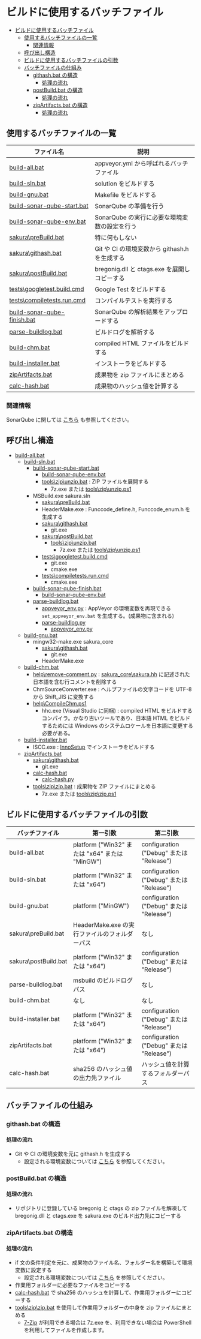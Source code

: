 ﻿# ビルドに使用するバッチファイル

<!-- TOC -->

- [ビルドに使用するバッチファイル](#ビルドに使用するバッチファイル)
  - [使用するバッチファイルの一覧](#使用するバッチファイルの一覧)
    - [関連情報](#関連情報)
  - [呼び出し構造](#呼び出し構造)
  - [ビルドに使用するバッチファイルの引数](#ビルドに使用するバッチファイルの引数)
  - [バッチファイルの仕組み](#バッチファイルの仕組み)
    - [githash.bat の構造](#githashbat-の構造)
      - [処理の流れ](#処理の流れ)
    - [postBuild.bat の構造](#postbuildbat-の構造)
      - [処理の流れ](#処理の流れ-1)
    - [zipArtifacts.bat の構造](#zipartifactsbat-の構造)
      - [処理の流れ](#処理の流れ-2)

<!-- /TOC -->

## 使用するバッチファイルの一覧

| ファイル名 | 説明 |
----|---- 
|[build-all.bat](../build-all.bat)| appveyor.yml から呼ばれるバッチファイル  |
|[build-sln.bat](../build-sln.bat) | solution をビルドする |
|[build-gnu.bat](../build-gnu.bat) | Makefile をビルドする |
|[build-sonar-qube-start.bat](../build-sonar-qube-start.bat) | SonarQube の準備を行う |
|[build-sonar-qube-env.bat](../build-sonar-qube-env.bat) | SonarQube の実行に必要な環境変数の設定を行う |
|[sakura\preBuild.bat](../sakura/preBuild.bat) | 特に何もしない |
|[sakura\githash.bat](../sakura/githash.bat) | Git や CI の環境変数から githash.h を生成する |
|[sakura\postBuild.bat](../sakura/postBuild.bat) | bregonig.dll と ctags.exe を展開しコピーする |
|[tests\googletest.build.cmd](../tests/googletest.build.cmd) | Google Test をビルドする |
|[tests\compiletests.run.cmd](../tests/compiletests.run.cmd) | コンパイルテストを実行する |
|[build-sonar-qube-finish.bat](../build-sonar-qube-finish.bat) | SonarQube の解析結果をアップロードする |
|[parse-buildlog.bat](../parse-buildlog.bat) | ビルドログを解析する |
|[build-chm.bat](../build-chm.bat) | compiled HTML ファイルをビルドする |
|[build-installer.bat](../build-installer.bat) | インストーラをビルドする |
|[zipArtifacts.bat](../zipArtifacts.bat) | 成果物を zip ファイルにまとめる |
|[calc-hash.bat](../calc-hash.bat) | 成果物のハッシュ値を計算する |

### 関連情報

SonarQube に関しては [こちら](../SonarQube.md) も参照してください。

## 呼び出し構造

- [build-all.bat](../build-all.bat)
    - [build-sln.bat](../build-sln.bat)
        - [build-sonar-qube-start.bat](../build-sonar-qube-start.bat)
            - [build-sonar-qube-env.bat](../build-sonar-qube-env.bat)
            - [tools\zip\unzip.bat](../tools/zip/unzip.bat) : ZIP ファイルを展開する
                - 7z.exe または [tools\zip\unzip.ps1](../tools/zip/unzip.ps1)
        - MSBuild.exe sakura.sln
            - [sakura\preBuild.bat](../sakura/preBuild.bat)
            - HeaderMake.exe : Funccode_define.h, Funccode_enum.h を生成する
            - [sakura\githash.bat](../sakura/githash.bat)
                - git.exe
            - [sakura\postBuild.bat](../sakura/postBuild.bat)
                - [tools\zip\unzip.bat](../tools/zip/unzip.bat)
                    - 7z.exe または [tools\zip\unzip.ps1](../tools/zip/unzip.ps1)
            - [tests\googletest.build.cmd](../tests/googletest.build.cmd)
                - git.exe
                - cmake.exe
            - [tests\compiletests.run.cmd](../tests/compiletests.run.cmd)
                - cmake.exe
        - [build-sonar-qube-finish.bat](../build-sonar-qube-finish.bat)
            - [build-sonar-qube-env.bat](../build-sonar-qube-env.bat)
        - [parse-buildlog.bat](../parse-buildlog.bat)
            - [appveyor_env.py](../appveyor_env.py) : AppVeyor の環境変数を再現できる `set_appveyor_env.bat` を生成する。(成果物に含まれる)
            - [parse-buildlog.py](../parse-buildlog.py)
                - [appveyor_env.py](../appveyor_env.py)
    - [build-gnu.bat](../build-gnu.bat)
        - mingw32-make.exe sakura_core
            - [sakura\githash.bat](../sakura/githash.bat)
                - git.exe
            - HeaderMake.exe
    - [build-chm.bat](../build-chm.bat)
        - [help\remove-comment.py](../help/remove-comment.py) : [sakura_core\sakura.hh](../sakura_core/sakura.hh) に記述された日本語を含む行コメントを削除する
        - ChmSourceConverter.exe : ヘルプファイルの文字コードを UTF-8 から Shift_JIS に変換する
        - [help\CompileChm.ps1](../help/CompileChm.ps1)
            - hhc.exe (Visual Studio に同梱) : compiled HTML をビルドするコンパイラ。かなり古いツールであり、日本語 HTML をビルドするためには Windows のシステムロケールを日本語に変更する必要がある。
    - [build-installer.bat](../build-installer.bat)
        - ISCC.exe : [InnoSetup](https://www.jrsoftware.org/isinfo.php) でインストーラをビルドする
    - [zipArtifacts.bat](../zipArtifacts.bat)
        - [sakura\githash.bat](../sakura/githash.bat)
            - git.exe
        - [calc-hash.bat](../calc-hash.bat)
            - [calc-hash.py](../calc-hash.py)
        - [tools\zip\zip.bat](../tools/zip/zip.bat) : 成果物を ZIP ファイルにまとめる
            - 7z.exe または [tools\zip\zip.ps1](../tools/zip/zip.ps1)

## ビルドに使用するバッチファイルの引数

| バッチファイル | 第一引数 | 第二引数 |
----|----|----
|build-all.bat       | platform ("Win32" または "x64" または "MinGW") | configuration ("Debug" または "Release")  |
|build-sln.bat       | platform ("Win32" または "x64") | configuration ("Debug" または "Release")  |
|build-gnu.bat       | platform ("MinGW") | configuration ("Debug" または "Release")  |
|sakura\preBuild.bat | HeaderMake.exe の実行ファイルのフォルダーパス | なし |
|sakura\postBuild.bat| platform ("Win32" または "x64") | configuration ("Debug" または "Release")  |
|parse-buildlog.bat  | msbuild のビルドログパス | なし |
|build-chm.bat       | なし | なし |
|build-installer.bat | platform ("Win32" または "x64") | configuration ("Debug" または "Release")  |
|zipArtifacts.bat    | platform ("Win32" または "x64") | configuration ("Debug" または "Release")  |
|calc-hash.bat       | sha256 のハッシュ値の出力先ファイル | ハッシュ値を計算するフォルダーパス |

## バッチファイルの仕組み

### githash.bat の構造

#### 処理の流れ

- Git や CI の環境変数を元に githash.h を生成する
    - 設定される環境変数については [こちら](build-envvars.md) を参照してください。

### postBuild.bat の構造

#### 処理の流れ

* リポジトリに登録している bregonig と ctags の zip ファイルを解凍して bregonig.dll と ctags.exe を sakura.exe のビルド出力先にコピーする

### zipArtifacts.bat の構造

#### 処理の流れ

* if 文の条件判定を元に、成果物のファイル名、フォルダー名を構築して環境変数に設定する
    - 設定される環境変数については [こちら](build-envvars.md#zipartifactsbat-で設定する環境変数) を参照してください。
* 作業用フォルダーに必要なファイルをコピーする
* [calc-hash.bat](../calc-hash.bat) で sha256 のハッシュを計算して、作業用フォルダーにコピーする
* [tools\zip\zip.bat](../tools/zip/zip.bat) を使用して作業用フォルダーの中身を zip ファイルにまとめる
    - [7-Zip](https://sevenzip.osdn.jp/) が利用できる場合は 7z.exe を、利用できない場合は PowerShell を利用してファイルを作成します。

